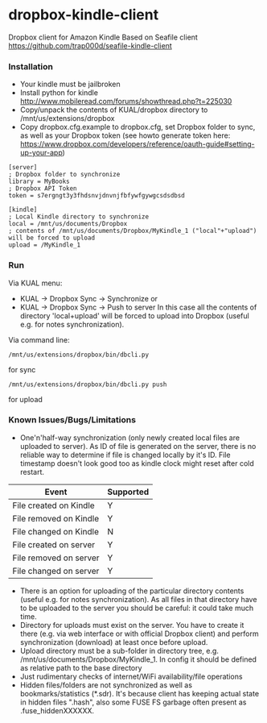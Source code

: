 # dropbox-kindle-client
Dropbox client for Amazon Kindle
Based on Seafile client https://github.com/trap000d/seafile-kindle-client
 
### Installation

- Your kindle must be jailbroken
- Install python for kindle http://www.mobileread.com/forums/showthread.php?t=225030
- Copy/unpack the contents of KUAL/dropbox directory to /mnt/us/extensions/dropbox
- Copy dropbox.cfg.example to dropbox.cfg, set Dropbox folder to sync, as well as your Dropbox token (see howto generate token here: https://www.dropbox.com/developers/reference/oauth-guide#setting-up-your-app)

```
[server]
; Dropbox folder to synchronize
library = MyBooks
; Dropbox API Token
token = s7ergngt3y3fhdsnvjdnvnjfbfywfgywgcsdsdbsd

[kindle]
; Local Kindle directory to synchronize
local = /mnt/us/documents/Dropbox
; contents of /mnt/us/documents/Dropbox/MyKindle_1 ("local"+"upload") will be forced to upload
upload = /MyKindle_1
```

### Run 

Via KUAL menu:
- KUAL -> Dropbox Sync -> Synchronize
or
- KUAL -> Dropbox Sync -> Push to server
In this case all the contents of directory 'local+upload' will be forced to upload into Dropbox (useful e.g. for notes synchronization).

Via command line:

```
/mnt/us/extensions/dropbox/bin/dbcli.py
``` 
for sync 

```
/mnt/us/extensions/dropbox/bin/dbcli.py push 
```

for upload

### Known Issues/Bugs/Limitations

- One'n'half-way synchronization (only newly created local files are uploaded to server). As ID of file is generated on the server, there is no reliable way to determine if file is changed locally by it's ID. File timestamp doesn't look good too as kindle clock might reset after cold restart.

| Event | Supported |
| ---   | ---       |
| File created on Kindle | Y |
| File removed on Kindle | Y |
| File changed on Kindle | N |
| File created on server | Y |
| File removed on server | Y |
| File changed on server | Y |

- There is an option for uploading of the particular directory contents (useful e.g. for notes synchronization). As all files in that directory have to be uploaded to the server you should be careful: it could take much time.
- Directory for uploads must exist on the server. You have to create it there (e.g. via web interface or with official Dropbox client) and perform synchronization (download) at least once before upload.
- Upload directory must be a sub-folder in directory tree, e.g. /mnt/us/documents/Dropbox/MyKindle_1. In config it should be defined as relative path to the base directory
- Just rudimentary checks of internet/WiFi availability/file operations
- Hidden files/folders are not synchronized as well as bookmarks/statistics (*.sdr). It's because client has keeping actual state in hidden files ".hash", also some FUSE FS garbage often present as .fuse_hiddenXXXXXX.
